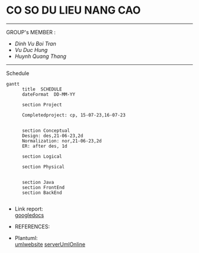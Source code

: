 # CO SO DU LIEU NANG CAO
---
GROUP's MEMBER : 
- *Dinh Vu Boi Tran*
- *Vu Duc Hung*
- *Huynh Quang Thang*

---
Schedule <br>


```mermaid
gantt
      title  SCHEDULE 
      dateFormat  DD-MM-YY 

      section Project

      Completedproject: cp, 15-07-23,16-07-23


      section Conceptual 
      Design: des,21-06-23,2d
      Normalization: nor,21-06-23,2d 
      ER: after des, 1d 

      section Logical

      section Physical


      section Java
      section FrontEnd
      section BackEnd


```

- Link report: <br>
[googledocs](https://docs.google.com/document/d/10Ywe8_p5Un8TfwsBL2zldWRSQBtuAY6SXpbJkyY2WGQ/edit?fbclid=IwAR0t4Cq8tTbpUlO83j_M2TvWGkr2JZFWmOztYuhHrL1IeCfpJcJPYvUkAK8)

- REFERENCES: <br>
 - Plantuml:<br>
 [umlwebsite]( https://plantuml.com/ie-diagram )
 [serverUmlOnline](https://www.plantuml.com/plantuml/uml/SyfFKj2rKt3CoKnELR1Io4ZDoSa70000)




